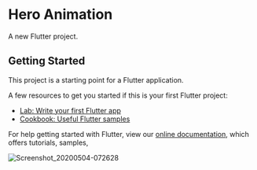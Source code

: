 # Hero Animation

A new Flutter project.

## Getting Started

This project is a starting point for a Flutter application.

A few resources to get you started if this is your first Flutter project:

- [Lab: Write your first Flutter app](https://flutter.dev/docs/get-started/codelab)
- [Cookbook: Useful Flutter samples](https://flutter.dev/docs/cookbook)

For help getting started with Flutter, view our
[online documentation](https://flutter.dev/docs), which offers tutorials,
samples,


![Screenshot_20200504-072628](https://user-images.githubusercontent.com/51407211/80931658-eef97680-8dd8-11ea-82e3-8d6f39858b18.png)
